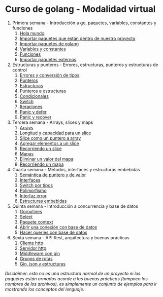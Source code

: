 # Curso de golang - Modalidad virtual

1. Primera semana - Introducción a go, paquetes, variables, constantes y funciones
   1. [Hola mundo](01_primera_semana/01_hello_world)  
   2. [Importar paquetes que están dentro de nuestro proyecto](01_primera_semana/02_importar_paquetes_proyecto)  
   3. [Importar paquetes de golang](01_primera_semana/03_importar_paquetes_golang)  
   4. [Variables y constantes](01_primera_semana/04_variables_y_constantes)  
   5. [Funciones](01_primera_semana/05_funciones)  
   6. [Importar paquetes externos](01_primera_semana/06_importar_paquetes_externos)  
2. Estructuras y punteros - Errores, estructuras, punteros y estructuras de control
   1. [Errores y conversión de tipos](02_segunda_semana/07_errores_conv_tipos)  
   2. [Punteros](02_segunda_semana/02_punteros)  
   3. [Estructuras](02_segunda_semana/03_estructuras)  
   4. [Punteros a estructuras](02_segunda_semana/04_punteros_a_estructuras)  
   5. [Condicionales](02_segunda_semana/05_condicionales)
   6. [Switch](02_segunda_semana/06_switch)
   7. [Iteraciones](02_segunda_semana/07_iteraciones)
   8. [Panic y defer](02_segunda_semana/08_panic_y_defer)
   9. [Panic y recover](02_segunda_semana/09_panic_y_recover)
3. Tercera semana - Arrays, slices y maps
   1. [Arrays](03_tercera_semana/01_arrays)
   2. [Longitud y capacidad para un slice](03_tercera_semana/02_slice_len_cap)
   3. [Slice como un puntero a array](03_tercera_semana/02_slice_puntero_a_array)
   4. [Agregar elementos a un slice](03_tercera_semana/03_slice_append)
   5. [Recorriendo un slice](03_tercera_semana/05_slice_range)
   6. [Mapas](03_tercera_semana/06_maps)
   7. [Eliminar un valor del mapa](03_tercera_semana/07_maps_delete)
   8. [Recorriendo un mapa](03_tercera_semana/08_maps_range)
4. Cuarta semana - Métodos, interfaces y estructuras embebidas
   1. [Semántica de puntero y de valor](04_cuarta_semana/01_semantica_puntero_vs_valor)
   2. [Interfaces](04_cuarta_semana/02_interfaces)
   3. [Switch por tipos](04_cuarta_semana/03_type_switch)
   4. [Polimorfismo](04_cuarta_semana/04_polimorfismo)
   5. [Interfaz error](04_cuarta_semana/05_error_interface)
   6. [Estructuras embebidas](04_cuarta_semana/06_estructuras_embebidas)
5. Quinta semana - Introducción a concurrencia y base de datos
   1. [Goroutines](05_quinta_semana/01_goroutines)
   2. [Select](05_quinta_semana/02_select)
   3. [Paquete context](05_quinta_semana/03_context)
   4. [Abrir una conexión con base de datos](05_quinta_semana/04_bd_abrir_conexion)
   5. [Hacer queries con base de datos](05_quinta_semana/05_bd_query)
6. Sexta semana - API Rest, arquitectura y buenas prácticas
   1. [Cliente http](06_sexta_semana/01_cliente_http)
   2. [Servidor http](06_sexta_semana/02_servidor_http)
   3. [Middleware con gin](06_sexta_semana/03_gin_middleware)
   4. [Grupos de rutas](06_sexta_semana/04_gin_grupos_rutas)
   5. [Gin, json y estructuras](06_sexta_semana/05_gin_json_structs)

_Disclaimer: esto no es una estructura normal de un proyecto ni los paquetes están armados acorde a las buenas prácticas (tampoco los nombres de los archivos), es simplemente un conjunto de ejemplos para ir mostrando los conceptos del lenguaje._
